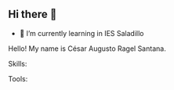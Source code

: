 ## Hi there 👋

- 🌱 I’m currently learning in IES Saladillo

Hello! My name is César Augusto Ragel Santana.

Skills:

Tools:
  

<!--
**cragsan1008/cragsan1008** is a ✨ _special_ ✨ repository because its `README.md` (this file) appears on your GitHub profile.

Here are some ideas to get you started:

- 🔭 I’m currently working on ...
- 🌱 I’m currently learning ...
- 👯 I’m looking to collaborate on ...
- 🤔 I’m looking for help with ...
- 💬 Ask me about ...
- 📫 How to reach me: ...
- 😄 Pronouns: ...
- ⚡ Fun fact: ...
-->
